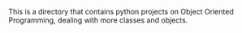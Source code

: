 This is a directory that contains python projects on Object Oriented Programming, dealing with more classes and objects.
